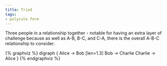 ```yaml
---
title: Triad
tags:
- polycule form
---
```

Three people in a relationship together - notable for having an extra layer of challenge because as well as A-B, B-C, and C-A, there is the overall A-B-C relationship to consider.

{% graphviz %}
digraph {
  Alice -> Bob [len=1.3]
  Bob -> Charlie
  Charlie -> Alice
}
{% endgraphviz %}